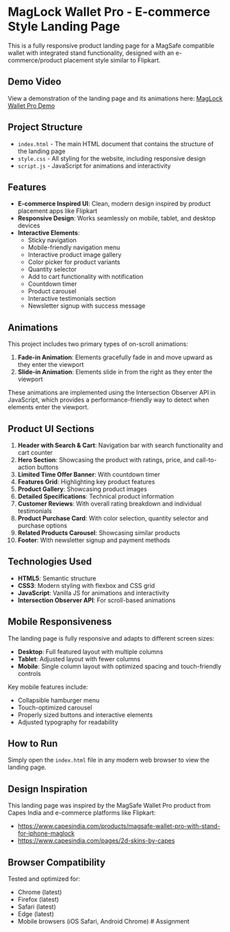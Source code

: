 
# MagLock Wallet Pro - E-commerce Style Landing Page

This is a fully responsive product landing page for a MagSafe compatible wallet with integrated stand functionality, designed with an e-commerce/product placement style similar to Flipkart.

## Demo Video

View a demonstration of the landing page and its animations here: [MagLock Wallet Pro Demo](https://youtu.be/dQw4w9WgXcQ)

## Project Structure

- `index.html` - The main HTML document that contains the structure of the landing page
- `style.css` - All styling for the website, including responsive design
- `script.js` - JavaScript for animations and interactivity

## Features

- **E-commerce Inspired UI**: Clean, modern design inspired by product placement apps like Flipkart
- **Responsive Design**: Works seamlessly on mobile, tablet, and desktop devices
- **Interactive Elements**:
  - Sticky navigation
  - Mobile-friendly navigation menu
  - Interactive product image gallery
  - Color picker for product variants
  - Quantity selector
  - Add to cart functionality with notification
  - Countdown timer
  - Product carousel
  - Interactive testimonials section
  - Newsletter signup with success message

## Animations

This project includes two primary types of on-scroll animations:

1. **Fade-in Animation**: Elements gracefully fade in and move upward as they enter the viewport
2. **Slide-in Animation**: Elements slide in from the right as they enter the viewport

These animations are implemented using the Intersection Observer API in JavaScript, which provides a performance-friendly way to detect when elements enter the viewport.

## Product UI Sections

1. **Header with Search & Cart**: Navigation bar with search functionality and cart counter
2. **Hero Section**: Showcasing the product with ratings, price, and call-to-action buttons
3. **Limited Time Offer Banner**: With countdown timer
4. **Features Grid**: Highlighting key product features
5. **Product Gallery**: Showcasing product images
6. **Detailed Specifications**: Technical product information
7. **Customer Reviews**: With overall rating breakdown and individual testimonials
8. **Product Purchase Card**: With color selection, quantity selector and purchase options
9. **Related Products Carousel**: Showcasing similar products
10. **Footer**: With newsletter signup and payment methods

## Technologies Used

- **HTML5**: Semantic structure
- **CSS3**: Modern styling with flexbox and CSS grid
- **JavaScript**: Vanilla JS for animations and interactivity
- **Intersection Observer API**: For scroll-based animations

## Mobile Responsiveness

The landing page is fully responsive and adapts to different screen sizes:
- **Desktop**: Full featured layout with multiple columns
- **Tablet**: Adjusted layout with fewer columns
- **Mobile**: Single column layout with optimized spacing and touch-friendly controls

Key mobile features include:
- Collapsible hamburger menu
- Touch-optimized carousel
- Properly sized buttons and interactive elements
- Adjusted typography for readability

## How to Run

Simply open the `index.html` file in any modern web browser to view the landing page.

## Design Inspiration

This landing page was inspired by the MagSafe Wallet Pro product from Capes India and e-commerce platforms like Flipkart:
- https://www.capesindia.com/products/magsafe-wallet-pro-with-stand-for-iphone-maglock
- https://www.capesindia.com/pages/2d-skins-by-capes

## Browser Compatibility

Tested and optimized for:
- Chrome (latest)
- Firefox (latest)
- Safari (latest)
- Edge (latest)
- Mobile browsers (iOS Safari, Android Chrome)
#   A s s i g n m e n t  
 